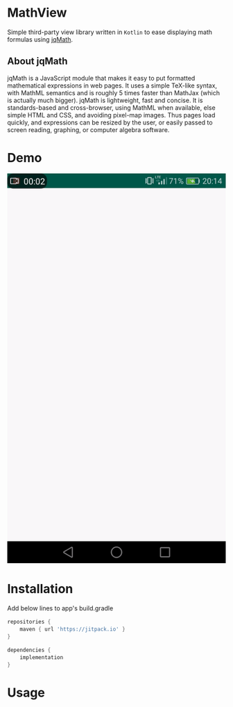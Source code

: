 # MathView
Simple third-party view library written in `Kotlin` to ease displaying math formulas using [jqMath](https://mathscribe.com/author/jqmath.html). 

## About jqMath
jqMath is a JavaScript module that makes it easy to put formatted mathematical expressions in web pages. It uses a simple TeX-like syntax, with MathML semantics and is roughly 5 times faster than MathJax (which is actually much bigger). jqMath is lightweight, fast and concise. It is standards-based and cross-browser, using MathML when available, else simple HTML and CSS, and avoiding pixel-map images. Thus pages load quickly, and expressions can be resized by the user, or easily passed to screen reading, graphing, or computer algebra software. 

# Demo
![Demo RecyclerView](/MathViewRecyclerView.gif)

# Installation

Add below lines to app's build.gradle

```groovy
repositories {
	maven { url 'https://jitpack.io' }
}
```
```groovy
dependencies {
	implementation 
}
```
# Usage


